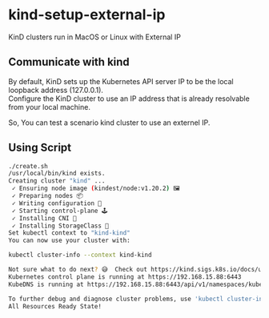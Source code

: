 # kind-setup-external-ip
KinD clusters run in MacOS or Linux with External IP

## Communicate with kind
By default, KinD sets up the Kubernetes API server IP to be the local loopback address (127.0.0.1).  
Configure the KinD cluster to use an IP address that is already resolvable from your local machine.

So, You can test a scenario kind cluster to use an externel IP. 

## Using Script
```sh
./create.sh
/usr/local/bin/kind exists.
Creating cluster "kind" ...
 ✓ Ensuring node image (kindest/node:v1.20.2) 🖼
 ✓ Preparing nodes 📦
 ✓ Writing configuration 📜
 ✓ Starting control-plane 🕹️
 ✓ Installing CNI 🔌
 ✓ Installing StorageClass 💾
Set kubectl context to "kind-kind"
You can now use your cluster with:

kubectl cluster-info --context kind-kind

Not sure what to do next? 😅  Check out https://kind.sigs.k8s.io/docs/user/quick-start/
Kubernetes control plane is running at https://192.168.15.88:6443
KubeDNS is running at https://192.168.15.88:6443/api/v1/namespaces/kube-system/services/kube-dns:dns/proxy

To further debug and diagnose cluster problems, use 'kubectl cluster-info dump'.
All Resources Ready State!
```
